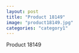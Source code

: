 ```yaml
---
layout: post
title: "Product 18149"
image: "product18149.jpg"
categories: "category1"
---
```

Product 18149

